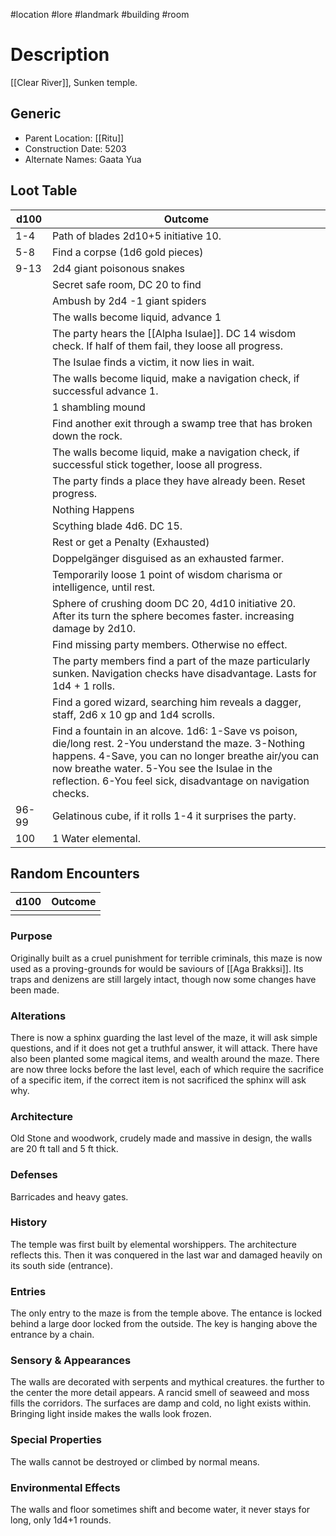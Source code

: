 #location #lore #landmark #building #room
# Description
[[Clear River]], Sunken temple.
## Generic
- Parent Location: [[Ritu]]
- Construction Date: 5203
- Alternate Names: Gaata Yua
## Loot Table
| d100  | Outcome                                                                                                                                                                                                                                                                        |
| ----- | ------------------------------------------------------------------------------------------------------------------------------------------------------------------------------------------------------------------------------------------------------------------------------ |
| 1-4   | Path of blades 2d10+5 initiative 10.                                                                                                                                                                                                                                           |
| 5-8   | Find a corpse (1d6 gold pieces)                                                                                                                                                                                                                                                |
| 9-13  | 2d4 giant poisonous snakes                                                                                                                                                                                                                                                     |
|       | Secret safe room, DC 20 to find                                                                                                                                                                                                                                                |
|       | Ambush by 2d4 -1 giant spiders                                                                                                                                                                                                                                                 |
|       | The walls become liquid, advance 1                                                                                                                                                                                                                                             |
|       | The party hears the [[Alpha Isulae]]. DC 14 wisdom check. If half of them fail, they loose all progress.                                                                                                                                                                       |
|       | The Isulae finds a victim, it now lies in wait.                                                                                                                                                                                                                                |
|       | The walls become liquid, make a navigation check, if successful advance 1.                                                                                                                                                                                                     |
|       | 1 shambling mound                                                                                                                                                                                                                                                              |
|       | Find another exit through a swamp tree that has broken down the rock.                                                                                                                                                                                                          |
|       | The walls become liquid, make a navigation check, if successful stick together, loose all progress.                                                                                                                                                                            |
|       | The party finds a place they have already been. Reset progress.                                                                                                                                                                                                                |
|       | Nothing Happens                                                                                                                                                                                                                                                                |
|       | Scything blade 4d6. DC 15.                                                                                                                                                                                                                                                                           |
|       | Rest or get a Penalty (Exhausted)                                                                                                                                                                                                                                                           |
|       | Doppelgänger disguised as an exhausted farmer.                                                                                                                                                                                                                                                              | 
|       | Temporarily loose 1 point of wisdom charisma or intelligence, until rest.                                                                                                                                                                                                      |
|       | Sphere of crushing doom DC 20, 4d10 initiative 20. After its turn the sphere becomes faster. increasing damage by 2d10.                                                                                                                                                                                                                                                                           |
|       | Find missing party members. Otherwise no effect.                                                                                                                                                                                                                               |
|       | The party members find a part of the maze particularly sunken. Navigation checks have disadvantage. Lasts for 1d4 + 1 rolls.                                                                                                                                                   |
|       | Find a gored wizard, searching him reveals a dagger, staff, 2d6 x 10 gp and 1d4 scrolls.                                                                                                                                                                                       |
|       | Find a fountain in an alcove. 1d6: 1-Save vs poison, die/long rest. 2-You understand the maze. 3-Nothing happens. 4-Save, you can no longer breathe air/you can now breathe water. 5-You see the Isulae in the reflection. 6-You feel sick, disadvantage on navigation checks. |
| 96-99 | Gelatinous cube, if it rolls 1-4 it surprises the party.                                                                                                                                                                                                                       |
| 100   | 1 Water elemental.                                                                                                                                                                                                                                                             |

## Random Encounters
| d100 | Outcome |
| ---- | ------- |
|      |         |
### Purpose
Originally built as a cruel punishment for terrible criminals, this maze is now used as a proving-grounds for would be saviours of [[Aga Brakksi]]. 
Its traps and denizens are still largely intact, though now some changes have been made.
### Alterations
There is now a sphinx guarding the last level of the maze, it will ask simple questions, and if it does not get a truthful answer, it will attack.
There have also been planted some magical items, and wealth around the maze.
There are now three locks before the last level, each of which require the sacrifice of a specific item, if the correct item is not sacrificed the sphinx will ask why.

### Architecture
Old Stone and woodwork, crudely made and massive in design, the walls are 20 ft tall and 5 ft thick.

### Defenses
Barricades and heavy gates.
### History
The temple was first built by elemental worshippers. The architecture reflects this. Then it was conquered in the last war and damaged heavily on its south side (entrance).
### Entries
The only entry to the maze is from the temple above. The entance is locked behind a large door locked from the outside. The key is hanging above the entrance by a chain.
### Sensory & Appearances
The walls are decorated with serpents and mythical creatures. the further to the center the more detail appears.
A rancid smell of seaweed and moss fills the corridors. The surfaces are damp and cold, no light exists within.
Bringing light inside makes the walls look frozen.
### Special Properties
The walls cannot be destroyed or climbed by normal means.
### Environmental Effects
The walls and floor sometimes shift and become water, it never stays for long, only 1d4+1 rounds.